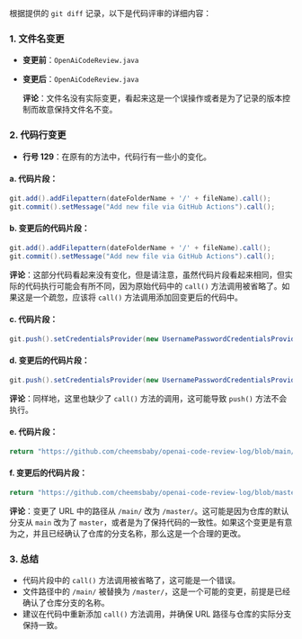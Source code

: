 根据提供的 `git diff` 记录，以下是代码评审的详细内容：

### 1. 文件名变更
- **变更前**：`OpenAiCodeReview.java`
- **变更后**：`OpenAiCodeReview.java`
  
  **评论**：文件名没有实际变更，看起来这是一个误操作或者是为了记录的版本控制而故意保持文件名不变。

### 2. 代码行变更
- **行号 129**：在原有的方法中，代码行有一些小的变化。

#### a. 代码片段：
```java
git.add().addFilepattern(dateFolderName + '/' + fileName).call();
git.commit().setMessage("Add new file via GitHub Actions").call();
```

#### b. 变更后的代码片段：
```java
git.add().addFilepattern(dateFolderName + '/' + fileName).call();
git.commit().setMessage("Add new file via GitHub Actions").call();
```

**评论**：这部分代码看起来没有变化，但是请注意，虽然代码片段看起来相同，但实际的代码执行可能会有所不同，因为原始代码中的 `call()` 方法调用被省略了。如果这是一个疏忽，应该将 `call()` 方法调用添加回变更后的代码中。

#### c. 代码片段：
```java
git.push().setCredentialsProvider(new UsernamePasswordCredentialsProvider(token, "")).call();
```

#### d. 变更后的代码片段：
```java
git.push().setCredentialsProvider(new UsernamePasswordCredentialsProvider(token, "")).call();
```

**评论**：同样地，这里也缺少了 `call()` 方法的调用，这可能导致 `push()` 方法不会执行。

#### e. 代码片段：
```java
return "https://github.com/cheemsbaby/openai-code-review-log/blob/main/" + dateFolderName + '/' + fileName;
```

#### f. 变更后的代码片段：
```java
return "https://github.com/cheemsbaby/openai-code-review-log/blob/master/" + dateFolderName + '/' + fileName;
```

**评论**：变更了 URL 中的路径从 `/main/` 改为 `/master/`。这可能是因为仓库的默认分支从 `main` 改为了 `master`，或者是为了保持代码的一致性。如果这个变更是有意为之，并且已经确认了仓库的分支名称，那么这是一个合理的更改。

### 3. 总结
- 代码片段中的 `call()` 方法调用被省略了，这可能是一个错误。
- 文件路径中的 `/main/` 被替换为 `/master/`，这是一个可能的变更，前提是已经确认了仓库分支的名称。
- 建议在代码中重新添加 `call()` 方法调用，并确保 URL 路径与仓库的实际分支保持一致。